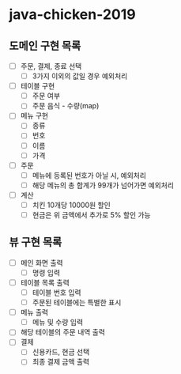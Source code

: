 # java-chicken-2019

## 도메인 구현 목록
- [ ] 주문, 결제, 종료 선택
    - [ ] 3가지 이외의 값일 경우 예외처리
- [ ] 테이블 구현
    - [ ] 주문 여부
    - [ ] 주문 음식 - 수량(map)
- [ ] 메뉴 구현
    - [ ] 종류
    - [ ] 번호
    - [ ] 이름
    - [ ] 가격
- [ ] 주문
    - [ ] 메뉴에 등록된 번호가 아닐 시, 예외처리
    - [ ] 해당 메뉴의 총 합계가 99개가 넘어가면 예외처리 
- [ ] 계산
    - [ ] 치킨 10개당 10000원 할인
    - [ ] 현금은 위 금액에서 추가로 5% 할인 가능
    
## 뷰 구현 목록
- [ ] 메인 화면 출력
    - [ ] 명령 입력
- [ ] 테이블 목록 출력
    - [ ] 테이블 번호 입력
    - [ ] 주문된 테이블에는 특별한 표시
- [ ] 메뉴 출력
    - [ ] 메뉴 및 수량 입력
- [ ] 해당 테이블의 주문 내역 출력
- [ ] 결제
    - [ ] 신용카드, 현금 선택
    - [ ] 최종 결제 금액 출력